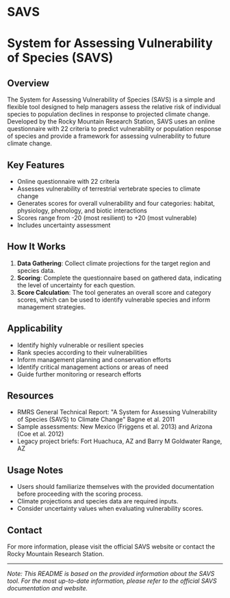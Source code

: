 # SAVS
# System for Assessing Vulnerability of Species (SAVS)

## Overview

The System for Assessing Vulnerability of Species (SAVS) is a simple and flexible tool designed to help managers assess the relative risk of individual species to population declines in response to projected climate change. Developed by the Rocky Mountain Research Station, SAVS uses an online questionnaire with 22 criteria to predict vulnerability or population response of species and provide a framework for assessing vulnerability to future climate change.

## Key Features

- Online questionnaire with 22 criteria
- Assesses vulnerability of terrestrial vertebrate species to climate change
- Generates scores for overall vulnerability and four categories: habitat, physiology, phenology, and biotic interactions
- Scores range from -20 (most resilient) to +20 (most vulnerable)
- Includes uncertainty assessment

## How It Works

1. **Data Gathering**: Collect climate projections for the target region and species data.
2. **Scoring**: Complete the questionnaire based on gathered data, indicating the level of uncertainty for each question.
3. **Score Calculation**: The tool generates an overall score and category scores, which can be used to identify vulnerable species and inform management strategies.

## Applicability

- Identify highly vulnerable or resilient species
- Rank species according to their vulnerabilities
- Inform management planning and conservation efforts
- Identify critical management actions or areas of need
- Guide further monitoring or research efforts

## Resources

- RMRS General Technical Report: "A System for Assessing Vulnerability of Species (SAVS) to Climate Change" Bagne et al. 2011
- Sample assessments: New Mexico (Friggens et al. 2013) and Arizona (Coe et al. 2012)
- Legacy project briefs: Fort Huachuca, AZ and Barry M Goldwater Range, AZ

## Usage Notes

- Users should familiarize themselves with the provided documentation before proceeding with the scoring process.
- Climate projections and species data are required inputs.
- Consider uncertainty values when evaluating vulnerability scores.

## Contact

For more information, please visit the official SAVS website or contact the Rocky Mountain Research Station.

---

*Note: This README is based on the provided information about the SAVS tool. For the most up-to-date information, please refer to the official SAVS documentation and website.*

